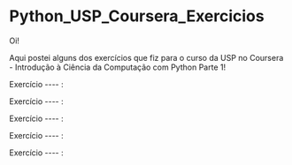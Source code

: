 # Python_USP_Coursera_Exercicios

Oi!

Aqui postei alguns dos exercícios que fiz para o curso da USP no Coursera - Introdução à Ciência da Computação com Python Parte 1!

Exercício ---- :

Exercício ---- :

Exercício ---- :

Exercício ---- :

Exercício ---- :
